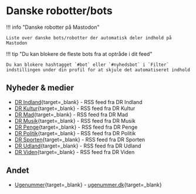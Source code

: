 # Danske robotter/bots

!!! info "Danske robotter på Mastodon"

    Liste over danske bots/robotter der automatisk deler indhold på Mastodon

!!! tip "Du kan blokere de fleste bots fra at optråde i dit feed"

    Du kan blokere hashtagget `#bot` eller `#nyhedsbot` i `Filter` indstillingen under din profil for at skjule det automatiseret indhold

## Nyheder & medier

- [DR Indland](https://expressional.social/@DRIndland){target=_blank} - RSS feed fra DR Indland
- [DR Kultur](https://expressional.social/@DRKultur){target=_blank} - RSS feed fra DR Kultur
- [DR Mad](https://expressional.social/@DRMad){target=_blank} - RSS feed fra DR Mad
- [DR Musik](https://expressional.social/@DRMusik){target=_blank} - RSS feed fra DR Musik
- [DR Penge](https://expressional.social/@DRPenge){target=_blank} - RSS feed fra DR Penge
- [DR Politik](https://expressional.social/@DRPolitik){target=_blank} - RSS feed fra DR Politik
- [DR Sporten](https://expressional.social/@DRSporten){target=_blank} - RSS feed fra DR Sporten
- [DR Udland](https://expressional.social/@DRUdland){target=_blank} - RSS feed fra DR Udland
- [DR Viden](https://expressional.social/@DRViden){target=_blank} - RSS feed fra DR Viden

## Andet

- [Ugenummer](https://expressional.social/@ugenr){target=_blank} - [ugenummer.dk](https://ugenr.dk/){target=_blank}
